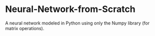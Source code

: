 # Neural-Network-from-Scratch
A neural network modeled in Python using only the Numpy library (for matrix operations).
